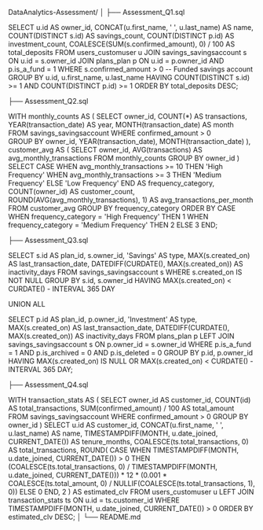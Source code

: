 DataAnalytics-Assessment/
│
├── Assessment_Q1.sql

SELECT 
    u.id AS owner_id,
    CONCAT(u.first_name, ' ', u.last_name) AS name,
    COUNT(DISTINCT s.id) AS savings_count,
    COUNT(DISTINCT p.id) AS investment_count,
    COALESCE(SUM(s.confirmed_amount), 0) / 100 AS total_deposits
FROM 
    users_customuser u
JOIN 
    savings_savingsaccount s ON u.id = s.owner_id
JOIN 
    plans_plan p ON u.id = p.owner_id AND p.is_a_fund = 1
WHERE 
    s.confirmed_amount > 0  -- Funded savings account
GROUP BY 
    u.id, u.first_name, u.last_name
HAVING 
    COUNT(DISTINCT s.id) >= 1 AND COUNT(DISTINCT p.id) >= 1
ORDER BY 
    total_deposits DESC;

├── Assessment_Q2.sql

WITH monthly_counts AS (
    SELECT 
        owner_id,
        COUNT(*) AS transactions,
        YEAR(transaction_date) AS year,
        MONTH(transaction_date) AS month
    FROM 
        savings_savingsaccount
    WHERE 
        confirmed_amount > 0  
    GROUP BY 
        owner_id, YEAR(transaction_date), MONTH(transaction_date)
),
customer_avg AS (
    SELECT 
        owner_id,
        AVG(transactions) AS avg_monthly_transactions
    FROM 
        monthly_counts
    GROUP BY 
        owner_id
)
SELECT 
    CASE 
        WHEN avg_monthly_transactions >= 10 THEN 'High Frequency'
        WHEN avg_monthly_transactions >= 3 THEN 'Medium Frequency'
        ELSE 'Low Frequency'
    END AS frequency_category,
    COUNT(owner_id) AS customer_count,
    ROUND(AVG(avg_monthly_transactions), 1) AS avg_transactions_per_month
FROM 
    customer_avg
GROUP BY 
    frequency_category
ORDER BY 
    CASE 
        WHEN frequency_category = 'High Frequency' THEN 1
        WHEN frequency_category = 'Medium Frequency' THEN 2
        ELSE 3
    END;

├── Assessment_Q3.sql

SELECT 
    s.id AS plan_id,
    s.owner_id,
    'Savings' AS type,
    MAX(s.created_on) AS last_transaction_date,
    DATEDIFF(CURDATE(), MAX(s.created_on)) AS inactivity_days
FROM 
    savings_savingsaccount s
WHERE 
    s.created_on IS NOT NULL
GROUP BY 
    s.id, s.owner_id
HAVING 
    MAX(s.created_on) < CURDATE() - INTERVAL 365 DAY

UNION ALL

SELECT 
    p.id AS plan_id,
    p.owner_id,
    'Investment' AS type,
    MAX(s.created_on) AS last_transaction_date,
    DATEDIFF(CURDATE(), MAX(s.created_on)) AS inactivity_days
FROM 
    plans_plan p
LEFT JOIN 
    savings_savingsaccount s ON p.owner_id = s.owner_id
WHERE 
    p.is_a_fund = 1
    AND p.is_archived = 0 
    AND p.is_deleted = 0
GROUP BY 
    p.id, p.owner_id
HAVING 
    MAX(s.created_on) IS NULL OR MAX(s.created_on) < CURDATE() - INTERVAL 365 DAY;


├── Assessment_Q4.sql

WITH transaction_stats AS (
    SELECT 
        owner_id AS customer_id,
        COUNT(id) AS total_transactions,
        SUM(confirmed_amount) / 100 AS total_amount
    FROM 
        savings_savingsaccount
    WHERE 
        confirmed_amount > 0
    GROUP BY 
        owner_id
)
SELECT 
    u.id AS customer_id,
    CONCAT(u.first_name, ' ', u.last_name) AS name,
    TIMESTAMPDIFF(MONTH, u.date_joined, CURRENT_DATE()) AS tenure_months,
    COALESCE(ts.total_transactions, 0) AS total_transactions,
    ROUND(
        CASE 
            WHEN TIMESTAMPDIFF(MONTH, u.date_joined, CURRENT_DATE()) > 0
            THEN (COALESCE(ts.total_transactions, 0) / 
                 TIMESTAMPDIFF(MONTH, u.date_joined, CURRENT_DATE())) * 12 * 
                 (0.001 * COALESCE(ts.total_amount, 0) / 
                 NULLIF(COALESCE(ts.total_transactions, 1), 0))
            ELSE 0
        END, 2
    ) AS estimated_clv
FROM 
    users_customuser u
LEFT JOIN 
    transaction_stats ts ON u.id = ts.customer_id
WHERE 
    TIMESTAMPDIFF(MONTH, u.date_joined, CURRENT_DATE()) > 0
ORDER BY 
    estimated_clv DESC;
│
└── README.md
